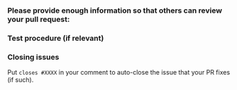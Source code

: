 ### Please provide enough information so that others can review your pull request:
<!-- You can skip this if you're fixing a typo or something meaningless. -->

### Test procedure (if relevant)
<!-- If a specific procedure is required to review your pull request, describe it. -->

### Closing issues
Put `closes #XXXX` in your comment to auto-close the issue that your PR fixes (if such).
